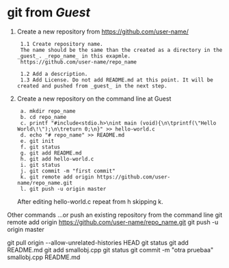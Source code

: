 # git from **_Guest_**

1. Create a new repository from https://github.com/user-name/

		1.1 Create repository name.
		The name should be the same than the created as a directory in the _guest_. _repo_name_ in this exapmle.
		https://github.com/user-name/repo_name
		
		1.2 Add a description.
		1.3 Add License. Do not add README.md at this point. It will be created and pushed from _guest_ in the next step.

2. Create a new repository on the command line at Guest

		a. mkdir repo_name
		b. cd repo_name
		c. printf "#include<stdio.h>\nint main (void){\n\tprintf(\"Hello World\!\");\n\treturn 0;\n}" >> hello-world.c
		d. echo "# repo_name" >> README.md
		e. git init
		f. git status
		g. git add README.md
		h. git add hello-world.c
		i. git status
		j. git commit -m "first commit"
		k. git remote add origin https://github.com/user-name/repo_name.git
		l. git push -u origin master
                
	After editing hello-world.c repeat from h skipping k.



Other commands
…or push an existing repository from the command line
git remote add origin https://github.com/user-name/repo_name.git
git push -u origin master


git pull origin --allow-unrelated-histories HEAD
git status
git add README.md
git add smallobj.cpp
git status
git commit -m "otra pruebaa" smallobj.cpp README.md

